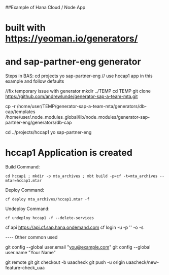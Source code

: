 
##Example of Hana  Cloud   / Node App  
# built with https://yeoman.io/generators/
# and sap-partner-eng  generator


Steps in BAS:
cd projects
yo sap-partner-eng
// use hccap1 app in this example and follow defaults

//fix temporary issue with generator
mkdir ../TEMP
cd TEMP
git clone https://github.com/andrewlunde/generator-sap-a-team-mta.git

cp -r /home/user/TEMP/generator-sap-a-team-mta/generators/db-cap/templates /home/user/.node_modules_global/lib/node_modules/generator-sap-partner-eng/generators/db-cap

cd ../projects/hccap1
yo sap-partner-eng



# hccap1 Application  is created

Build Command:
```
cd hccap1 ; mkdir -p mta_archives ; mbt build -p=cf -t=mta_archives --mtar=hccap1.mtar
```

Deploy Command:
```
cf deploy mta_archives/hccap1.mtar -f
```

Undeploy Command:
```
cf undeploy hccap1 -f --delete-services
```

cf api https://api.cf.sap.hana.ondemand.com
cf login -u <email> -p '<password>' -o <Org> -s <space>




---- Other common used

git config --global user.email "you@example.com"
git config --global user.name "Your Name"

git remote
git
git checkout -b uaacheck
git push -u origin uaacheck/new-feature-check_uaa